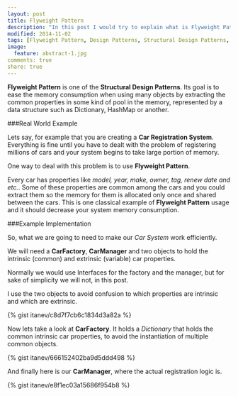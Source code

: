 ```yaml
---
layout: post
title: Flyweight Pattern
description: "In this post I would try to explain what is Flyweight Pattern and illustrate his usage with real world example."
modified: 2014-11-02
tags: [Flyweight Pattern, Design Patterns, Structural Design Patterns, C#]
image:
  feature: abstract-1.jpg
comments: true
share: true
---
```


**Flyweight Pattern** is one of the **Structural Design Patterns**. Its goal is to ease the memory consumption when using many objects by extracting the common properties in some kind of pool in the memory, represented by a data structure such as Dictionary, HashMap or another.

###Real World Example

Lets say, for example that you are creating a **Car Registration System**. Everything is fine until you have to dealt with the problem of registering millions of cars and your system begins to take large portion of memory.

One way to deal with this problem is to use **Flyweight Pattern**.

Every car has properties like *model, year, make, owner, tag, renew date and etc.*. Some of these properties are common among the cars and you could extract them so the memory for them is allocated only once and shared between the cars. 
This is one classical example of **Flyweight Pattern** usage and it should decrease your system memory consumption. 

###Example Implementation

So, what we are going to need to make our *Car System* work efficiently.

We will need a **CarFactory**, **CarManager** and two objects to hold the intrinsic (common) and extrinsic (variable) car properties.

Normally we would use Interfaces for the factory and the manager, but for sake of simplicity we will not, in this post.

I use the two objects to avoid confusion to which properties are intrinsic and which are extrinsic.

{% gist itanev/c8d7f7cb6c1834d3a82a %}

Now lets take a look at **CarFactory**. It holds a *Dictionary* that holds the common intrinsic car properties, to avoid the instantiation of multiple common objects.

{% gist itanev/666152402ba9d5ddd498 %}

And finally here is our **CarManager**, where the actual registration logic is.

{% gist itanev/e8f1ec03a15686f954b8 %}